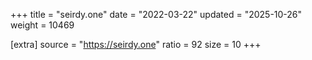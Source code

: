 +++
title = "seirdy.one"
date = "2022-03-22"
updated = "2025-10-26"
weight = 10469

[extra]
source = "https://seirdy.one"
ratio = 92
size = 10
+++
